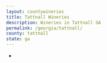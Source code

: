 ```yaml
---
layout: countywineries
title: Tattnall Wineries
description: Wineries in Tattnall GA
permalink: /georgia/tattnall/
county: tattnall
state: ga
---
```

-
